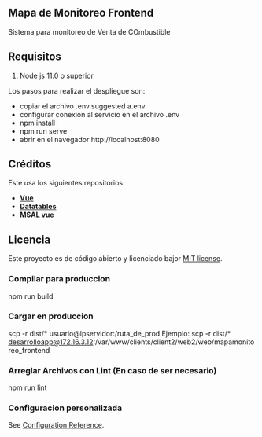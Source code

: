 
## Mapa de Monitoreo Frontend

Sistema para monitoreo de Venta de COmbustible

## Requisitos
1. Node js 11.0 o superior

Los pasos para realizar el despliegue son:

- copiar el archivo .env.suggested  a.env
- configurar conexión al servicio en el archivo .env
- npm install
- npm run serve
- abrir en el navegador http://localhost:8080 

## Créditos

Este usa los siguientes repositorios:

- **[Vue](https://vuejs.org/)**
- **[Datatables](https://datatables.net/)**
- **[MSAL vue](https://www.npmjs.com/package/vue-msal)** 

## Licencia

Este proyecto es de código abierto y licenciado bajor [MIT license](https://opensource.org/licenses/MIT).

### Compilar para produccion
npm run build

### Cargar en produccion
scp -r dist/* usuario@ipservidor:/ruta_de_prod
Ejemplo:
scp -r dist/* desarrolloapp@172.16.3.12:/var/www/clients/client2/web2/web/mapamonitoreo_frontend

### Arreglar Archivos con Lint (En caso de ser necesario)
npm run lint

### Configuracion personalizada
See [Configuration Reference](https://cli.vuejs.org/config/).